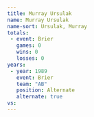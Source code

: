 ```yaml
---
title: Murray Ursulak
name: Murray Ursulak
name-sort: Ursulak, Murray
totals:
 - event: Brier
   games: 0
   wins: 0
   losses: 0
years:
 - year: 1989
   event: Brier
   team: "AB"
   position: Alternate
   alternate: true
vs:
---
```


